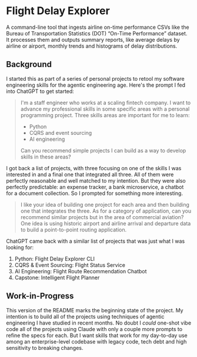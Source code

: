 # Flight Delay Explorer
A command-line tool that ingests airline on-time performance CSVs like the Bureau of Transportation Statistics (DOT) “On-Time Performance” dataset. It processes them and outputs summary reports, like average delays by airline or airport, monthly trends and histograms of delay distributions.

## Background

I started this as part of a series of personal projects to retool my software engineering skills for the agentic engineering age. Here's the prompt I fed into ChatGPT to get started:

> I'm a staff engineer who works at a scaling fintech company. I want to advance my professional skills in some specific areas with a personal programming project. Three skills areas are important for me to learn:
>
> - Python
> - CQRS and event sourcing
> - AI engineering
>
> Can you recommend simple projects I can build as a way to develop skills in these areas?

I got back a list of projects, with three focusing on one of the skills I was interested in and a final one that integrated all three. All of them were perfectly reasonable and well matched to my intention. But they were also perfectly predictable: an expense tracker, a bank microservice, a chatbot for a document collection. So I prompted for something more interesting.

> I like your idea of building one project for each area and then building one that integrates the three. As for a category of application, can you recommend similar projects but in the area of commercial aviation? One idea is using historic airport and airline arrival and departure data to build a point-to-point routing application.

ChatGPT came back with a similar list of projects that was just what I was looking for:

1. Python: Flight Delay Explorer CLI
2. CQRS & Event Sourcing: Flight Status Service
3. AI Engineering: Flight Route Recommendation Chatbot 
4. Capstone: Intelligent Flight Planner

## Work-in-Progress

This version of the README marks the beginning state of the project. My intention is to build all of the projects using techniques of agentic engineering I have studied in recent months. No doubt I _could_ one-shot vibe code all of the projects using Claude with only a couple more prompts to refine the specs for each. But I want skills that work for my day-to-day use among an enterprise-level codebase with legacy code, tech debt and high sensitivity to breaking changes.